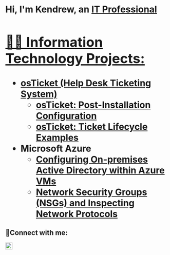 <h1>Hi, I'm Kendrew, an <a href="https://www.linkedin.com/in/kendrew-rolle-7b7267305">IT Professional
<h2>👨‍💻 Information Technology Projects:</h2>

- <b>osTicket (Help Desk Ticketing System)</b>
  - [osTicket: Post-Installation Configuration](https://github.com/Kendrew-Rolle/Post-Installation-Configuraton)
  - [osTicket: Ticket Lifecycle Examples](https://github.com/Kendrew-Rolle/Ticket-Lifecycle-Examples)
- <b>Microsoft Azure</b>
  - [Configuring On-premises Active Directory within Azure VMs](https://github.com/Kendrew-Rolle/Configuring-Active-Directory)
  - [Network Security Groups (NSGs) and Inspecting Network Protocols](https://github.com/Kendrew-Rolle/Network-Security-Groups-NSGs-and-Inspecting-Network-Protocols)

<h2>🤳Connect with me:</h2>


[<img align="left" alt="Josh | LinkedIn" width="22px" src="https://cdn.jsdelivr.net/npm/simple-icons@v3/icons/linkedin.svg" />][linkedin]

[linkedin]: https://www.linkedin.com/in/kendrew-rolle-7b7267305
